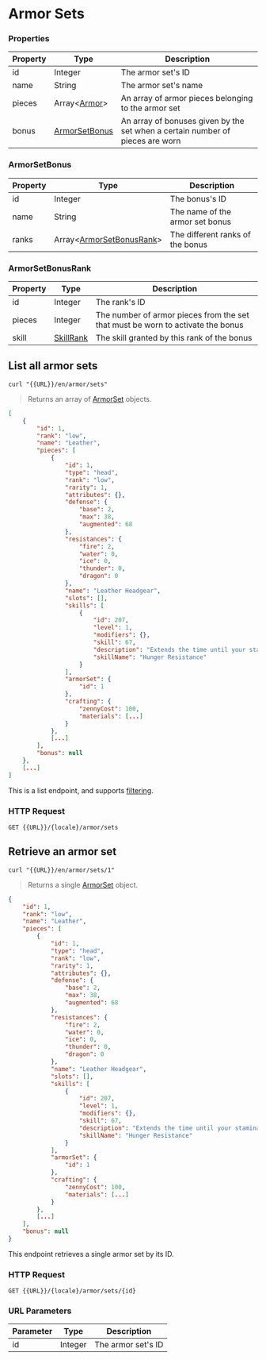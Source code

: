 [ArmorSet]: #armor-sets

# Armor Sets
### Properties
|Property|Type|Description|
|---|---|---|
|id|Integer|The armor set's ID|
|name|String|The armor set's name|
|pieces|Array<[Armor](#armor)>|An array of armor pieces belonging to the armor set|
|bonus|[ArmorSetBonus](#armorsetbonus)|An array of bonuses given by the set when a certain number of pieces are worn|

### ArmorSetBonus
|Property|Type|Description|
|---|---|---|
|id|Integer|The bonus's ID|
|name|String|The name of the armor set bonus|
|ranks|Array<[ArmorSetBonusRank](#armorsetbonusrank)>|The different ranks of the bonus|

### ArmorSetBonusRank
|Property|Type|Description|
|---|---|---|
|id|Integer|The rank's ID|
|pieces|Integer|The number of armor pieces from the set that must be worn to activate the bonus|
|skill|[SkillRank](#skillrank)|The skill granted by this rank of the bonus|

## List all armor sets
```shell
curl "{{URL}}/en/armor/sets"
```

> Returns an array of [ArmorSet] objects.

```json
[
    {
        "id": 1,
        "rank": "low",
        "name": "Leather",
        "pieces": [
            {
                "id": 1,
                "type": "head",
                "rank": "low",
                "rarity": 1,
                "attributes": {},
                "defense": {
                    "base": 2,
                    "max": 38,
                    "augmented": 68
                },
                "resistances": {
                    "fire": 2,
                    "water": 0,
                    "ice": 0,
                    "thunder": 0,
                    "dragon": 0
                },
                "name": "Leather Headgear",
                "slots": [],
                "skills": [
                    {
                        "id": 207,
                        "level": 1,
                        "modifiers": {},
                        "skill": 67,
                        "description": "Extends the time until your stamina cap decreases by 50%.",
                        "skillName": "Hunger Resistance"
                    }
                ],
                "armorSet": {
                    "id": 1
                },
                "crafting": {
                    "zennyCost": 100,
                    "materials": [...]
                }
            },
            [...]
        ],
        "bonus": null
    },
    [...]
]
```

This is a list endpoint, and supports [filtering](#filtering-objects-in-the-response).

### HTTP Request
`GET {{URL}}/{locale}/armor/sets`

## Retrieve an armor set
```shell
curl "{{URL}}/en/armor/sets/1"
```

> Returns a single [ArmorSet] object.

```json
{
    "id": 1,
    "rank": "low",
    "name": "Leather",
    "pieces": [
        {
            "id": 1,
            "type": "head",
            "rank": "low",
            "rarity": 1,
            "attributes": {},
            "defense": {
                "base": 2,
                "max": 38,
                "augmented": 68
            },
            "resistances": {
                "fire": 2,
                "water": 0,
                "ice": 0,
                "thunder": 0,
                "dragon": 0
            },
            "name": "Leather Headgear",
            "slots": [],
            "skills": [
                {
                    "id": 207,
                    "level": 1,
                    "modifiers": {},
                    "skill": 67,
                    "description": "Extends the time until your stamina cap decreases by 50%.",
                    "skillName": "Hunger Resistance"
                }
            ],
            "armorSet": {
                "id": 1
            },
            "crafting": {
                "zennyCost": 100,
                "materials": [...]
            }
        },
        [...]
    ],
    "bonus": null
}
```

This endpoint retrieves a single armor set by its ID.

### HTTP Request
`GET {{URL}}/{locale}/armor/sets/{id}`

### URL Parameters
|Parameter|Type|Description|
|---|---|---|
|id|Integer|The armor set's ID|